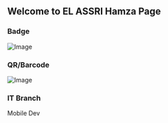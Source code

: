 ## Welcome to EL ASSRI Hamza Page


### Badge
![Image](badges/elassrihamza.png)

### QR/Barcode
![Image](qr/qr_elassrihamza.png)
### IT Branch
Mobile Dev
